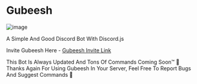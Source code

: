 # Gubeesh
![image](https://user-images.githubusercontent.com/80934417/119806404-ccfcf580-beff-11eb-908f-d63f78ecb82d.png)

A Simple And Good Discord Bot With Discord.js

Invite Gubeesh Here - [Gubeesh Invite Link](https://discord.com/oauth2/authorize?client_id=819231223129833532&permissions=37080128&scope=bot "Invite Gubeesh To Your Server.")

This Bot Is Always Updated And Tons Of Commands Coming Soon™️
🎊 Thanks Again For Using Gubeesh In Your Server, Feel Free To Report Bugs And Suggest Commands 🎉




